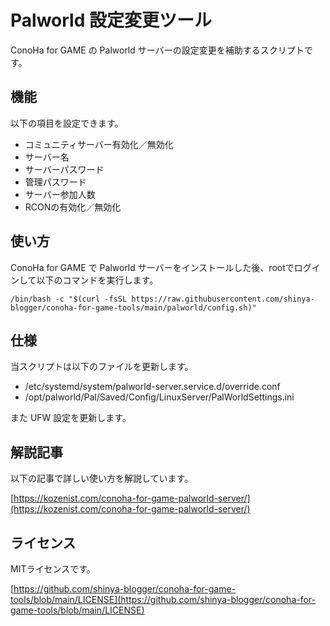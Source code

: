 # Palworld 設定変更ツール

ConoHa for GAME の Palworld サーバーの設定変更を補助するスクリプトです。

## 機能
以下の項目を設定できます。

- コミュニティサーバー有効化／無効化
- サーバー名
- サーバーパスワード
- 管理パスワード
- サーバー参加人数
- RCONの有効化／無効化


## 使い方
ConoHa for GAME で Palworld サーバーをインストールした後、rootでログインして以下のコマンドを実行します。
```
/bin/bash -c "$(curl -fsSL https://raw.githubusercontent.com/shinya-blogger/conoha-for-game-tools/main/palworld/config.sh)"
```


## 仕様

当スクリプトは以下のファイルを更新します。

- /etc/systemd/system/palworld-server.service.d/override.conf
- /opt/palworld/Pal/Saved/Config/LinuxServer/PalWorldSettings.ini

また UFW 設定を更新します。


## 解説記事

以下の記事で詳しい使い方を解説しています。

[https://kozenist.com/conoha-for-game-palworld-server/](https://kozenist.com/conoha-for-game-palworld-server/)


## ライセンス

MITライセンスです。

[https://github.com/shinya-blogger/conoha-for-game-tools/blob/main/LICENSE](https://github.com/shinya-blogger/conoha-for-game-tools/blob/main/LICENSE)